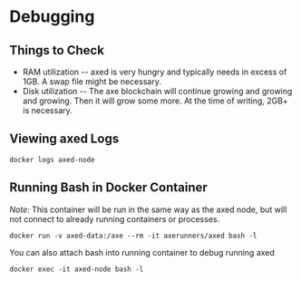 # Debugging

## Things to Check

* RAM utilization -- axed is very hungry and typically needs in excess of 1GB.  A swap file might be necessary.
* Disk utilization -- The axe blockchain will continue growing and growing and growing.  Then it will grow some more.  At the time of writing, 2GB+ is necessary.

## Viewing axed Logs

    docker logs axed-node


## Running Bash in Docker Container

*Note:* This container will be run in the same way as the axed node, but will not connect to already running containers or processes.

    docker run -v axed-data:/axe --rm -it axerunners/axed bash -l

You can also attach bash into running container to debug running axed

    docker exec -it axed-node bash -l
